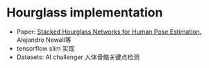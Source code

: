 # Hourglass implementation
- Paper: [Stacked Hourglass Networks for Human Pose Estimation.](https://arxiv.org/pdf/1603.06937.pdf) Alejandro Newell等
- tensorflow slim 实现
- Datasets: AI challenger 人体骨骼关键点检测